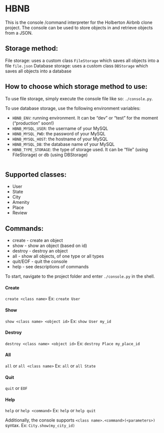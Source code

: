 # HBNB

This is the console /command interpreter for the Holberton Airbnb clone project. The console can be used to store objects in and retrieve objects from a JSON.

## Storage method:
File storage: uses a custom class `FileStorage` which saves all objects into a file `file.json`
Database storage: uses a custom class `DBStorage` which saves all objects into a database

## How to choose which storage method to use:
To use file storage, simply execute the console file like so: `./console.py`.

To use database storage, use the following environment variables:

* `HBNB_ENV`: running environment. It can be “dev” or “test” for the moment (“production” soon!)
* `HBNB_MYSQL_USER`: the username of your MySQL
* `HBNB_MYSQL_PWD`: the password of your MySQL
* `HBNB_MYSQL_HOST`: the hostname of your MySQL
* `HBNB_MYSQL_DB`: the database name of your MySQL
* `HBNB_TYPE_STORAGE`: the type of storage used. It can be “file” (using FileStorage) or db (using DBStorage)
```

```

## Supported classes:
* User
* State
* City
* Amenity
* Place
* Review

## Commands:
* create - create an object
* show - show an object (based on id)
* destroy - destroy an object
* all - show all objects, of one type or all types
* quit/EOF - quit the console
* help - see descriptions of commands

To start, navigate to the project folder and enter `./console.py` in the shell.

#### Create
`create <class name>`
Ex:
`create User`

#### Show
`show <class name> <object id>`
Ex:
`show User my_id`

#### Destroy
`destroy <class name> <object id>`
Ex:
`destroy Place my_place_id`

#### All
`all` or `all <class name>`
Ex:
`all` or `all State`

#### Quit
`quit` or `EOF`

#### Help
`help` or `help <command>`
Ex:
`help` or `help quit`

Additionally, the console supports `<class name>.<command>(<parameters>)` syntax.
Ex:
`City.show(my_city_id)`

